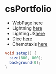 # csPortfolio

* WebPage [here](https://maxximusc.github.io/testPage/dogPage2/dogPage.html)
* Lightning [here](https://maxximusc.github.io/lightning2/)
* Lighting JS[here]()
* Dice [here](https://maxximusc.github.io/dice3/)
* Chemotaxis [here](https://maxximusc.github.io/chemotaxis4/)

```Java
void setup() {
  size(800, 800);
  background(0);
}
```
